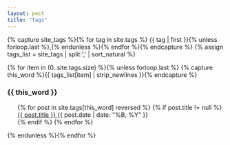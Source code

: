```yaml
---
layout: post
title: "Tags"
---
```

{% capture site_tags %}{% for tag in site.tags %}
{{ tag | first }}{% unless forloop.last %},{% endunless %}{% endfor %}{% endcapture %}
{% assign tags_list = site_tags | split:',' | sort_natural %}

{% for item in (0..site.tags.size) %}{% unless forloop.last %}
{% capture this_word %}{{ tags_list[item] | strip_newlines }}{% endcapture %}
<article id="{{ this_word }}">
  <h3>
    <span class="badge badge-dark">{{ this_word }}</span>
  </h3>
  <ul style="list-style-type:none;">
    {% for post in site.tags[this_word] reversed %}
      {% if post.title != null %}
        <li>
          <a href="{{ site.url }}{{ post.url }}" title="{{ post.title }}" >
            {{ post.title }}
          </a>
          <span class="badge float-right">
            {{ post.date | date: "%B, %Y" }}
            </span>
        </li>
      {% endif %}
    {% endfor %}
  </ul>
</article>
{% endunless %}{% endfor %}
